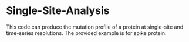 # Single-Site-Analysis
This code can produce the mutation profile of a protein at single-site and time-series resolutions.
The provided example is for spike protein.
